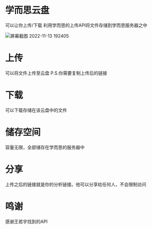 # 学而思云盘
可以让你上传/下载
利用学而思的上传API将文件存储到学而思服务器之中


![屏幕截图 2022-11-13 192405](https://livefile.xesimg.com/programme/python_assets/dcff06956a375384afcc4ab0d7a90437.png)

# 上传
可以将文件上传至云盘
P.S.你需要复制上传后的链接

# 下载
可以下载存储在该云盘中的文件

# 储存空间
容量无限，全部储存在学而思的服务器中

# 分享
上传之后的链接就是你的分析链接。他可以分享给任何人，不会限制访问

# 鸣谢
感谢王若宇找到的API
